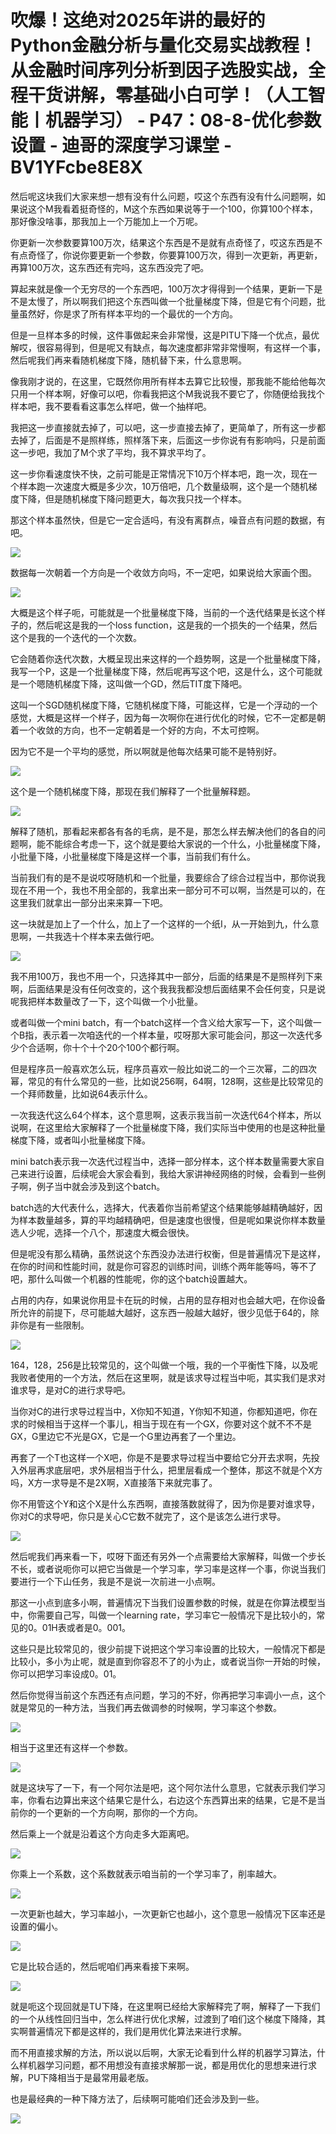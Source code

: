 # 吹爆！这绝对2025年讲的最好的Python金融分析与量化交易实战教程！从金融时间序列分析到因子选股实战，全程干货讲解，零基础小白可学！（人工智能丨机器学习） - P47：08-8-优化参数设置 - 迪哥的深度学习课堂 - BV1YFcbe8E8X

然后呢这块我们大家来想一想有没有什么问题，哎这个东西有没有什么问题啊，如果说这个M我看着挺奇怪的，M这个东西如果说等于一个100，你算100个样本，那好像没啥事，那我加上一个万能加上一个万呢。

你更新一次参数要算100万次，结果这个东西是不是就有点奇怪了，哎这东西是不有点奇怪了，你说你要更新一个参数，你要算100万次，得到一次更新，再更新，再算100万次，这东西还有完吗，这东西没完了吧。

算起来就是像一个无穷尽的一个东西吧，100万次才得得到一个结果，更新一下是不是太慢了，所以啊我们把这个东西叫做一个批量梯度下降，但是它有个问题，批量虽然好，你是求了所有样本平均的一个最优的一个方向。

但是一旦样本多的时候，这件事做起来会非常慢，这是PITU下降一个优点，最优解哎，很容易得到，但是呢又有缺点，每次速度都非常非常慢啊，有这样一个事，然后呢我们再来看随机梯度下降，随机替下来，什么意思啊。

像我刚才说的，在这里，它既然你用所有样本去算它比较慢，那我能不能给他每次只用一个样本啊，好像可以吧，你看我把这个M我说我不要它了，你随便给我找个样本吧，我不要看看这事怎么样吧，做一个抽样吧。

我把这一步直接就去掉了，可以吧，这一步直接去掉了，更简单了，所有这一步都去掉了，后面是不是照样练，照样落下来，后面这一步你说有有影响吗，只是前面这一步吧，我加了M个求了平均，我不算求平均了。

这一步你看速度快不快，之前可能是正常情况下10万个样本吧，跑一次，现在一个样本跑一次速度大概是多少次，10万倍吧，几个数量级啊，这个是一个随机梯度下降，但是随机梯度下降问题更大，每次我只找一个样本。

那这个样本虽然快，但是它一定合适吗，有没有离群点，噪音点有问题的数据，有吧。

![](img/3326a19f2dcc95f1be8a65909af43e1c_1.png)

数据每一次朝着一个方向是一个收敛方向吗，不一定吧，如果说给大家画个图。

![](img/3326a19f2dcc95f1be8a65909af43e1c_3.png)

大概是这个样子呃，可能就是一个批量梯度下降，当前的一个迭代结果是长这个样子的，然后呢这是我的一个loss function，这是我的一个损失的一个结果，然后这个是我的一个迭代的一个次数。

它会随着你迭代次数，大概呈现出来这样的一个趋势啊，这是一个批量梯度下降，我写一个P，这是一个批量梯度下降，然后呢再写这个吧，这是什么，这个可能就是一个嗯随机梯度下降，这叫做一个GD，然后TIT度下降吧。

这叫一个SGD随机梯度下降，它随机梯度下降，可能这样，它是一个浮动的一个感觉，大概是这样一个样子，因为每一次啊你在进行优化的时候，它不一定都是朝着一个收敛的方向，也不一定朝着是一个好的方向，不太可控啊。

因为它不是一个平均的感觉，所以啊就是他每次结果可能不是特别好。

![](img/3326a19f2dcc95f1be8a65909af43e1c_5.png)

这个是一个随机梯度下降，那现在我们解释了一个批量解释题。

![](img/3326a19f2dcc95f1be8a65909af43e1c_7.png)

解释了随机，那看起来都各有各的毛病，是不是，那怎么样去解决他们的各自的问题啊，能不能综合考虑一下，这个就是要给大家说的一个什么，小批量梯度下降，小批量下降，小批量梯度下降是这样一个事，当前我们有什么。

当前我们有的是不是说哎呀随机和一个批量，我要综合了综合过程当中，那你说我现在不用一个，我也不用全部的，我拿出来一部分可不可以啊，当然是可以的，在这里我们就拿出一部分出来来算一下吧。

这一块就是加上了一个什么，加上了一个这样的一个纸I，从一开始到九，什么意思啊，一共我选十个样本来去做行吧。



![](img/3326a19f2dcc95f1be8a65909af43e1c_9.png)

我不用100万，我也不用一个，只选择其中一部分，后面的结果是不是照样列下来啊，后面结果是没有任何改变的，这个我我我都没想后面结果不会任何变，只是说呢我把样本数量改了一下，这个叫做一个小批量。

或者叫做一个mini batch，有一个batch这样一个含义给大家写一下，这个叫做一个B指，表示着一次咱迭代的一个样本量，哎呀那大家可能会问，那这一次迭代多少个合适啊，你十个十个20个100个都行啊。

但是程序员一般喜欢怎么玩，程序员喜欢一般比如说二的一个三次幂，二的四次幂，常见的有什么常见的一些，比如说256啊，64啊，128啊，这些是比较常见的一个拜师数量，比如说64表示什么。

一次我迭代这么64个样本，这个意思啊，这表示我当前一次迭代64个样本，所以说啊，在这里给大家解释了一个批量梯度下降，我们实际当中使用的也是这种批量梯度下降，或者叫小批量梯度下降。

mini batch表示我一次迭代过程当中，选择一部分样本，这个样本数量需要大家自己来进行设置，后续呢会大家会看到，我给大家讲神经网络的时候，会看到一些例子啊，例子当中就会涉及到这个batch。

batch选的大代表什么，选择大，代表着你当前希望这个结果能够越精确越好，因为样本数量越多，算的平均越精确吧，但是速度也很慢，但是呢如果说你样本数量选人少呢，选择一个八个，那速度大概会很快。

但是呢没有那么精确，虽然说这个东西没办法进行权衡，但是普遍情况下是这样，在你的时间和性能时间，就是你可容忍的训练时间，训练个两年能等吗，等不了吧，那什么叫做一个机器的性能呢，你的这个batch设置越大。

占用的内存，如果说你用显卡在玩的时候，占用的显存相对也会越大吧，在你设备所允许的前提下，尽可能越大越好，这东西一般越大越好，很少见低于64的，除非你是有一些限制。



![](img/3326a19f2dcc95f1be8a65909af43e1c_11.png)

164，128，256是比较常见的，这个叫做一个哦，我的一个平衡性下降，以及呢我败者使用的一个方法，然后在这里啊，就是该求导过程当中呃，其实我们是求对谁求导，是对C的进行求导吧。

当你对C的进行求导过程当中，X你知不知道，Y你知不知道，你都知道吧，你在求的时候相当于这样一个事儿，相当于现在有一个GX，你要对这个就不不不是GX，G里边它不光是GX，它是一个G里边再套了一个里边。

再套了一个T也这样一个X吧，你是不是要求导过程当中要给它分开去求啊，先投入外层再求底层吧，求外层相当于什么，把里层看成一个整体，那这不就是个X方吗，X方一求导是不是2X啊，X直接落下来就完事了。

你不用管这个Y和这个X是什么东西啊，直接落数就得了，因为你是要对谁求导，你对C的求导吧，你只是关心C它数不就完了，这个是该怎么进行求导。



![](img/3326a19f2dcc95f1be8a65909af43e1c_13.png)

然后呢我们再来看一下，哎呀下面还有另外一个点需要给大家解释，叫做一个步长不长，或者说呃你可以把它当做是一个学习率，学习率是这样一个事，你说当我们要进行一个下山任务，我是不是说一次前进一小点啊。

那这一小点到底多小啊，普遍情况下当我们设置参数的时候，就是在你算法模型当中，你需要自己写，叫做一个learning rate，学习率它一般情况下是比较小的，常见的0。01H表或者是0。001。

这些只是比较常见的，很少前提下说把这个学习率设置的比较大，一般情况下都是比较小，多小为止呢，就是直到你容忍不了的小为止，或者说当你一开始的时候，你可以把学习率设成0。01。

然后你觉得当前这个东西还有点问题，学习的不好，你再把学习率调小一点，这个就是常见的一种方法，当我们再去做调参的时候啊，学习率这个参数。



![](img/3326a19f2dcc95f1be8a65909af43e1c_15.png)

相当于这里还有这样一个参数。

![](img/3326a19f2dcc95f1be8a65909af43e1c_17.png)

就是这块写了一下，有一个阿尔法是吧，这个阿尔法什么意思，它就表示我们学习率，你看右边算出来这个结果它是什么，右边这个东西算出来的结果，它是不是当前你的一个更新的一个方向啊，那你的一个方向。

然后乘上一个就是沿着这个方向走多大距离吧。

![](img/3326a19f2dcc95f1be8a65909af43e1c_19.png)

你乘上一个系数，这个系数就表示咱当前的一个学习率了，削率越大。

![](img/3326a19f2dcc95f1be8a65909af43e1c_21.png)

一次更新也越大，学习率越小，一次更新它也越小，这个意思一般情况下区率还是设置的偏小。

![](img/3326a19f2dcc95f1be8a65909af43e1c_23.png)

它是比较合适的，然后呢咱们再来看接下来啊。

![](img/3326a19f2dcc95f1be8a65909af43e1c_25.png)

就是呃这个现回就是TU下降，在这里啊已经给大家解释完了啊，解释了一下我们的一个从线性回归当中，怎么样进行优化求解，过渡到了咱们这个梯度下降降，其实啊普遍情况下都是这样的，我们是用优化算法来进行求解。

而不用直接求解的方法，所以说以后啊，大家无论看到什么样的机器学习算法，什么样机器学习问题，都不用想没有直接求解那一说，都是用优化的思想来进行求解，PU下降相当于是最常用最老版。

也是最经典的一种下降方法了，后续啊可能咱们还会涉及到一些。

![](img/3326a19f2dcc95f1be8a65909af43e1c_27.png)